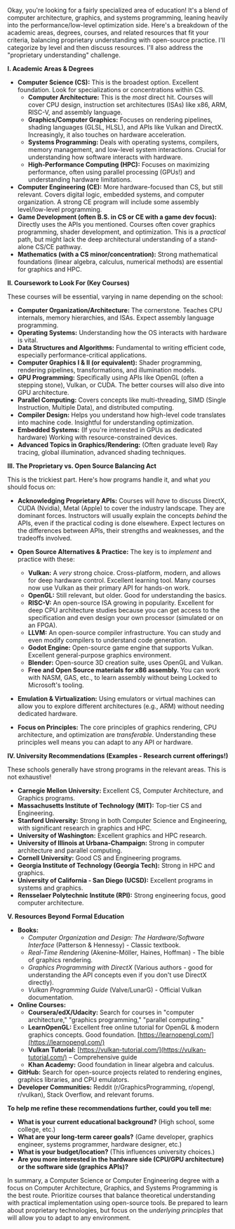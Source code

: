 Okay, you're looking for a fairly specialized area of education! It's a blend of computer architecture, graphics, and systems programming, leaning heavily into the performance/low-level optimization side. Here's a breakdown of the academic areas, degrees, courses, and related resources that fit your criteria, balancing proprietary understanding with open-source practice.  I'll categorize by level and then discuss resources.  I'll also address the "proprietary understanding" challenge.

**I. Academic Areas & Degrees**

* **Computer Science (CS):** This is the broadest option.  Excellent foundation.  Look for specializations or concentrations within CS.
    * **Computer Architecture:**  This is the *most* direct hit.  Courses will cover CPU design, instruction set architectures (ISAs) like x86, ARM, RISC-V, and assembly language.
    * **Graphics/Computer Graphics:**  Focuses on rendering pipelines, shading languages (GLSL, HLSL), and APIs like Vulkan and DirectX. Increasingly, it also touches on hardware acceleration.
    * **Systems Programming:** Deals with operating systems, compilers, memory management, and low-level system interactions. Crucial for understanding how software interacts with hardware.
    * **High-Performance Computing (HPC):**  Focuses on maximizing performance, often using parallel processing (GPUs!) and understanding hardware limitations.
* **Computer Engineering (CE):**  More hardware-focused than CS, but still relevant. Covers digital logic, embedded systems, and computer organization. A strong CE program will include some assembly level/low-level programming.
* **Game Development (often B.S. in CS or CE with a game dev focus):** Directly uses the APIs you mentioned. Courses often cover graphics programming, shader development, and optimization.  This is a *practical* path, but might lack the deep architectural understanding of a stand-alone CS/CE pathway.
* **Mathematics (with a CS minor/concentration):**   Strong mathematical foundations (linear algebra, calculus, numerical methods) are essential for graphics and HPC.



**II. Coursework to Look For (Key Courses)**

These courses will be essential, varying in name depending on the school:

* **Computer Organization/Architecture:** The cornerstone. Teaches CPU internals, memory hierarchies, and ISAs.  Expect assembly language programming.
* **Operating Systems:**  Understanding how the OS interacts with hardware is vital.
* **Data Structures and Algorithms:**  Fundamental to writing efficient code, especially performance-critical applications.
* **Computer Graphics I & II (or equivalent):**  Shader programming, rendering pipelines, transformations, and illumination models.
* **GPU Programming:** Specifically using APIs like OpenGL (often a stepping stone), Vulkan, or CUDA.  The better courses will also dive into GPU architecture.
* **Parallel Computing:** Covers concepts like multi-threading, SIMD (Single Instruction, Multiple Data), and distributed computing.
* **Compiler Design:** Helps you understand how high-level code translates into machine code.  Insightful for understanding optimization.
* **Embedded Systems:** (If you're interested in GPUs as dedicated hardware) Working with resource-constrained devices.
* **Advanced Topics in Graphics/Rendering:** (Often graduate level)  Ray tracing, global illumination, advanced shading techniques.



**III. The Proprietary vs. Open Source Balancing Act**

This is the trickiest part.  Here's how programs handle it, and what *you* should focus on:

* **Acknowledging Proprietary APIs:**  Courses will *have* to discuss DirectX, CUDA (Nvidia), Metal (Apple) to cover the industry landscape. They are dominant forces.  Instructors will usually explain the concepts *behind* the APIs, even if the practical coding is done elsewhere.  Expect lectures on the differences between APIs, their strengths and weaknesses, and the tradeoffs involved.
* **Open Source Alternatives & Practice:**  The key is to *implement* and practice with these:
    * **Vulkan:**  A *very* strong choice.  Cross-platform, modern, and allows for deep hardware control.  Excellent learning tool.  Many courses now use Vulkan as their primary API for hands-on work.
    * **OpenGL:** Still relevant, but older. Good for understanding the basics.
    * **RISC-V:**  An open-source ISA growing in popularity.  Excellent for deep CPU architecture studies because you can get access to the specification and even design your own processor (simulated or on an FPGA).
    * **LLVM:**  An open-source compiler infrastructure.  You can study and even modify compilers to understand code generation.
    * **Godot Engine:** Open-source game engine that supports Vulkan. Excellent general-purpose graphics environment.
    * **Blender:** Open-source 3D creation suite, uses OpenGL and Vulkan.
    * **Free and Open Source materials for x86 assembly.** You can work with NASM, GAS, etc., to learn assembly without being Locked to Microsoft's tooling.

* **Emulation & Virtualization:** Using emulators or virtual machines can allow you to explore different architectures (e.g., ARM) without needing dedicated hardware.
* **Focus on Principles:** The core principles of graphics rendering, CPU architecture, and optimization are *transferable*.  Understanding these principles well means you can adapt to any API or hardware.



**IV.  University Recommendations (Examples - Research current offerings!)**

These schools generally have strong programs in the relevant areas.  This is not exhaustive!

* **Carnegie Mellon University:** Excellent CS, Computer Architecture, and Graphics programs.
* **Massachusetts Institute of Technology (MIT):** Top-tier CS and Engineering.
* **Stanford University:**  Strong in both Computer Science and Engineering, with significant research in graphics and HPC.
* **University of Washington:**  Excellent graphics and HPC research.
* **University of Illinois at Urbana-Champaign:** Strong in computer architecture and parallel computing.
* **Cornell University:**  Good CS and Engineering programs.
* **Georgia Institute of Technology (Georgia Tech):** Strong in HPC and graphics.
* **University of California - San Diego (UCSD):** Excellent programs in systems and graphics.
* **Rensselaer Polytechnic Institute (RPI):**  Strong engineering focus, good computer architecture.

**V.  Resources Beyond Formal Education**

* **Books:**
    * *Computer Organization and Design: The Hardware/Software Interface* (Patterson & Hennessy) - Classic textbook.
    * *Real-Time Rendering* (Akenine-Möller, Haines, Hoffman) -  The bible of graphics rendering.
    * *Graphics Programming with DirectX* (Various authors - good for understanding the API concepts even if you don't use DirectX directly).
    * *Vulkan Programming Guide* (Valve/LunarG) - Official Vulkan documentation.
* **Online Courses:**
    * **Coursera/edX/Udacity:**  Search for courses in "computer architecture," "graphics programming," "parallel computing."
    * **LearnOpenGL:** Excellent free online tutorial for OpenGL & modern graphics concepts.  Good foundation.  [https://learnopengl.com/](https://learnopengl.com/)
    * **Vulkan Tutorial:**  [https://vulkan-tutorial.com/](https://vulkan-tutorial.com/) – Comprehensive guide
    * **Khan Academy:** Good foundation in linear algebra and calculus.
* **GitHub:** Search for open-source projects related to rendering engines, graphics libraries, and CPU emulators.
* **Developer Communities:**  Reddit (r/GraphicsProgramming, r/opengl, r/vulkan), Stack Overflow, and relevant forums.



**To help me refine these recommendations further, could you tell me:**

* **What is your current educational background?** (High school, some college, etc.)
* **What are your long-term career goals?** (Game developer, graphics engineer, systems programmer, hardware designer, etc.)
* **What is your budget/location?** (This influences university choices.)
* **Are you more interested in the hardware side (CPU/GPU architecture) or the software side (graphics APIs)?**



In summary, a Computer Science or Computer Engineering degree with a focus on Computer Architecture, Graphics, and Systems Programming is the best route.  Prioritize courses that balance theoretical understanding with practical implementation using open-source tools. Be prepared to learn about proprietary technologies, but focus on the *underlying principles* that will allow you to adapt to any environment.